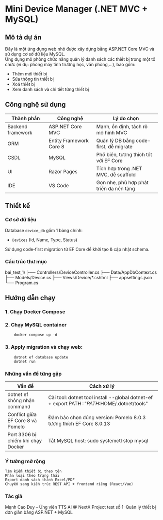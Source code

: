 # Mini Device Manager (.NET MVC + MySQL)

## Mô tả dự án
Đây là một ứng dụng web nhỏ được xây dựng bằng ASP.NET Core MVC và sử dụng cơ sở dữ liệu MySQL.  
Ứng dụng mô phỏng chức năng quản lý danh sách các thiết bị trong một tổ chức (ví dụ: phòng máy tính trường học, văn phòng,...), bao gồm:

- Thêm mới thiết bị
- Sửa thông tin thiết bị
- Xoá thiết bị
- Xem danh sách và chi tiết từng thiết bị

## Công nghệ sử dụng

| Thành phần             | Công nghệ               | Lý do chọn                             |
|------------------------|-------------------------|----------------------------------------|
| Backend framework      | ASP.NET Core MVC        | Mạnh, ổn định, tách rõ mô hình MVC     |
| ORM                    | Entity Framework Core 8 | Quản lý DB bằng code-first, dễ migrate |
| CSDL                   | MySQL                   | Phổ biến, tương thích tốt với EF Core  |
| UI                     | Razor Pages             | Tích hợp trong .NET MVC, dễ scaffold   |
| IDE                    | VS Code                 | Gọn nhẹ, phù hợp phát triển đa nền tảng|

## Thiết kế

### Cơ sở dữ liệu
Database `device_db` gồm 1 bảng chính:
- `Devices` (Id, Name, Type, Status)

Sử dụng code-first migration từ EF Core để khởi tạo & cập nhật schema.

### Cấu trúc thư mục
bai_test_1/
├── Controllers/DeviceController.cs
├── Data/AppDbContext.cs
├── Models/Device.cs
├── Views/Device/*.cshtml
├── appsettings.json
└── Program.cs

## Hướng dẫn chạy

### 1. Chạy Docker Compose
### 2. Chạy MySQL container
        docker compose up -d
### 3. Apply migration và chạy web:
        dotnet ef database update
        dotnet run
### Những vấn đề từng gặp
|Vấn đề                               |  Cách xử lý                                                                                |
|-------------------------------------|--------------------------------------------------------------------------------------------|
|dotnet ef không nhận command	      |  Cài tool: dotnet tool install --global dotnet-ef + export PATH="$PATH:$HOME/.dotnet/tools"|
|Conflict giữa EF Core 8 và Pomelo	  |  Đảm bảo chọn đúng version: Pomelo 8.0.3 tương thích EF Core 8.0.13                        |
|Port 3306 bị chiếm khi chạy Docker	  |  Tắt MySQL host: sudo systemctl stop mysql                                                 |

### Ý tưởng mở rộng
    Tìm kiếm thiết bị theo tên
    Phân loại theo trạng thái
    Export danh sách thành Excel/PDF
    Chuyển sang kiến trúc REST API + frontend riêng (React/Vue)

### Tác giả
Mạnh Cao Duy – Ứng viên TTS AI @ NextX
Project test số 1: Quản lý thiết bị đơn giản bằng ASP.NET + MySQL